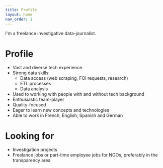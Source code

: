 ```yaml
---
title: Profile
layout: home
nav_order: 1
---
```


I'm a freelance investigative data-journalist.

# Profile

- Vast and diverse tech experience
- Strong data skills:
  - Data access (web scraping, FOI requests, research)
  - ETL processes
  - Data analysis
- Used to working with people with and without tech background
- Enthusiastic team-player
- Quality-focused
- Eager to learn new concepts and technologies
- Able to work in French, English, Spanish and German

# Looking for
- Investigation projects
- Freelance jobs or part-time employee jobs for NGOs, preferably in the transparency area
